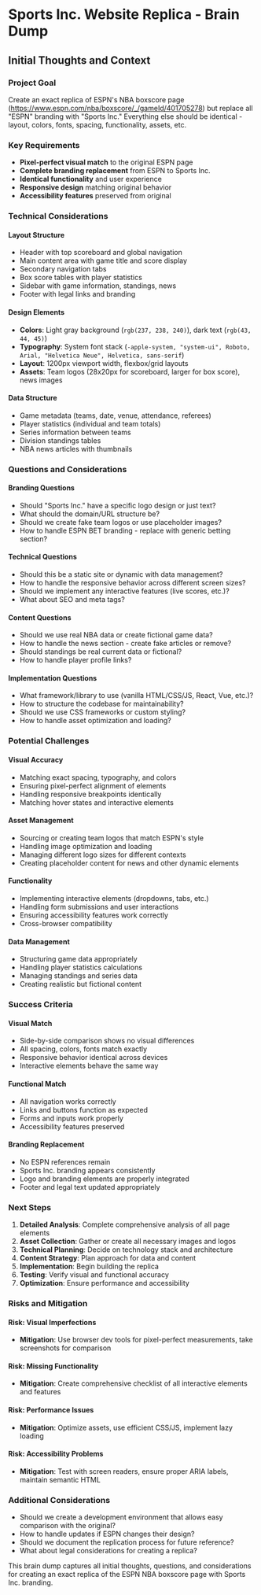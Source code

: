 # Sports Inc. Website Replica - Brain Dump

## Initial Thoughts and Context

### Project Goal
Create an exact replica of ESPN's NBA boxscore page (https://www.espn.com/nba/boxscore/_/gameId/401705278) but replace all "ESPN" branding with "Sports Inc." Everything else should be identical - layout, colors, fonts, spacing, functionality, assets, etc.

### Key Requirements
- **Pixel-perfect visual match** to the original ESPN page
- **Complete branding replacement** from ESPN to Sports Inc.
- **Identical functionality** and user experience
- **Responsive design** matching original behavior
- **Accessibility features** preserved from original

### Technical Considerations

#### Layout Structure
- Header with top scoreboard and global navigation
- Main content area with game title and score display
- Secondary navigation tabs
- Box score tables with player statistics
- Sidebar with game information, standings, news
- Footer with legal links and branding

#### Design Elements
- **Colors**: Light gray background (`rgb(237, 238, 240)`), dark text (`rgb(43, 44, 45)`)
- **Typography**: System font stack (`-apple-system, "system-ui", Roboto, Arial, "Helvetica Neue", Helvetica, sans-serif`)
- **Layout**: 1200px viewport width, flexbox/grid layouts
- **Assets**: Team logos (28x20px for scoreboard, larger for box score), news images

#### Data Structure
- Game metadata (teams, date, venue, attendance, referees)
- Player statistics (individual and team totals)
- Series information between teams
- Division standings tables
- NBA news articles with thumbnails

### Questions and Considerations

#### Branding Questions
- Should "Sports Inc." have a specific logo design or just text?
- What should the domain/URL structure be?
- Should we create fake team logos or use placeholder images?
- How to handle ESPN BET branding - replace with generic betting section?

#### Technical Questions
- Should this be a static site or dynamic with data management?
- How to handle the responsive behavior across different screen sizes?
- Should we implement any interactive features (live scores, etc.)?
- What about SEO and meta tags?

#### Content Questions
- Should we use real NBA data or create fictional game data?
- How to handle the news section - create fake articles or remove?
- Should standings be real current data or fictional?
- How to handle player profile links?

#### Implementation Questions
- What framework/library to use (vanilla HTML/CSS/JS, React, Vue, etc.)?
- How to structure the codebase for maintainability?
- Should we use CSS frameworks or custom styling?
- How to handle asset optimization and loading?

### Potential Challenges

#### Visual Accuracy
- Matching exact spacing, typography, and colors
- Ensuring pixel-perfect alignment of elements
- Handling responsive breakpoints identically
- Matching hover states and interactive elements

#### Asset Management
- Sourcing or creating team logos that match ESPN's style
- Handling image optimization and loading
- Managing different logo sizes for different contexts
- Creating placeholder content for news and other dynamic elements

#### Functionality
- Implementing interactive elements (dropdowns, tabs, etc.)
- Handling form submissions and user interactions
- Ensuring accessibility features work correctly
- Cross-browser compatibility

#### Data Management
- Structuring game data appropriately
- Handling player statistics calculations
- Managing standings and series data
- Creating realistic but fictional content

### Success Criteria

#### Visual Match
- Side-by-side comparison shows no visual differences
- All spacing, colors, fonts match exactly
- Responsive behavior identical across devices
- Interactive elements behave the same way

#### Functional Match
- All navigation works correctly
- Links and buttons function as expected
- Forms and inputs work properly
- Accessibility features preserved

#### Branding Replacement
- No ESPN references remain
- Sports Inc. branding appears consistently
- Logo and branding elements are properly integrated
- Footer and legal text updated appropriately

### Next Steps

1. **Detailed Analysis**: Complete comprehensive analysis of all page elements
2. **Asset Collection**: Gather or create all necessary images and logos
3. **Technical Planning**: Decide on technology stack and architecture
4. **Content Strategy**: Plan approach for data and content
5. **Implementation**: Begin building the replica
6. **Testing**: Verify visual and functional accuracy
7. **Optimization**: Ensure performance and accessibility

### Risks and Mitigation

#### Risk: Visual Imperfections
- **Mitigation**: Use browser dev tools for pixel-perfect measurements, take screenshots for comparison

#### Risk: Missing Functionality
- **Mitigation**: Create comprehensive checklist of all interactive elements and features

#### Risk: Performance Issues
- **Mitigation**: Optimize assets, use efficient CSS/JS, implement lazy loading

#### Risk: Accessibility Problems
- **Mitigation**: Test with screen readers, ensure proper ARIA labels, maintain semantic HTML

### Additional Considerations

- Should we create a development environment that allows easy comparison with the original?
- How to handle updates if ESPN changes their design?
- Should we document the replication process for future reference?
- What about legal considerations for creating a replica?

This brain dump captures all initial thoughts, questions, and considerations for creating an exact replica of the ESPN NBA boxscore page with Sports Inc. branding.

